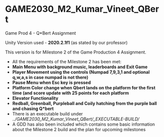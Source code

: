 # GAME2030_M2_Kumar_Vineet_QBert
 Game Prod 4 - Q*Bert Assignment
 
 Unity Version used - **2020.2.1f1** (as stated by our professor)
 
 This version is for Milestone 2 of the Game Production 4 Assignment.
 - All the requirements of the Milestone 2 has been met:
 - **Main Menu with background music, leaderboards and Exit Game**
 - **Player Movement using the controls (Numpad 7,9,3,1 and optional q,w,a,s in case numpad is not there)**
 - **Pause Menu when Esc key is pressed**
 - **Platform Color change when Qbert lands on the platform for the first time (and score update with 25 points for each platform**
 - **Elevator Functionality**
 - **Redball, Greenball, Purpleball and Coily hatching from the purple ball and chasing Q*bert**
 - There is an executable build under *../GAME2030_M2_Kumar_Vineet_QBert/_EXECUTABLE-BUILD/*
 - A GDD has also been included which contains some basic information about the Milestone 2 build and the plan for upcoming milestones
